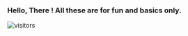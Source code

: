 ### Hello, There ! All these are for fun and basics only.

![visitors](https://visitor-badge.glitch.me/badge?page_id=king-artist.page.id&left_color=green&right_color=red)
